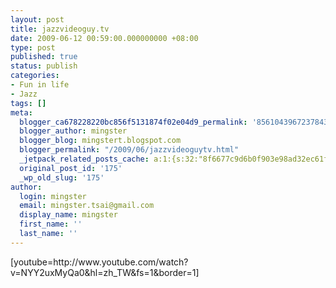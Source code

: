 ```yaml
---
layout: post
title: jazzvideoguy.tv
date: 2009-06-12 00:59:00.000000000 +08:00
type: post
published: true
status: publish
categories:
- Fun in life
- Jazz
tags: []
meta:
  blogger_ca678228220bc856f5131874f02e04d9_permalink: '8561043967237843398'
  blogger_author: mingster
  blogger_blog: mingstert.blogspot.com
  blogger_permalink: "/2009/06/jazzvideoguytv.html"
  _jetpack_related_posts_cache: a:1:{s:32:"8f6677c9d6b0f903e98ad32ec61f8deb";a:2:{s:7:"expires";i:1444719314;s:7:"payload";a:3:{i:0;a:1:{s:2:"id";i:460;}i:1;a:1:{s:2:"id";i:391;}i:2;a:1:{s:2:"id";i:167;}}}}
  original_post_id: '175'
  _wp_old_slug: '175'
author:
  login: mingster
  email: mingster.tsai@gmail.com
  display_name: mingster
  first_name: ''
  last_name: ''
---
```

<p>[youtube=http://www.youtube.com/watch?v=NYY2uxMyQa0&amp;hl=zh_TW&amp;fs=1&amp;border=1]</p>
